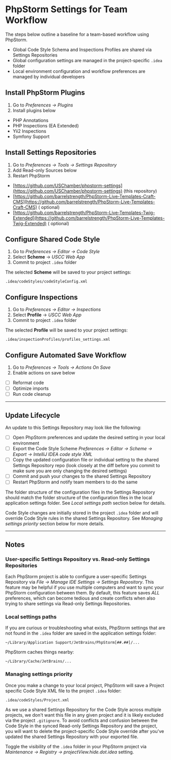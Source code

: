 PhpStorm Settings for Team Workflow
==================================

The steps below outline a baseline for a team-based workflow using PhpStorm.

- Global Code Style Schema and Inspections Profiles are shared via Settings Repositories
- Global configuration settings are managed in the project-specific `.idea` folder
- Local environment configuration and workflow preferences are managed by individual developers

## Install PhpStorm Plugins

1. Go to _Preferences → Plugins_
2. Install plugins below

- PHP Annotations
- PHP Inspections (EA Extended)
- Yii2 Inspections
- Symfony Support

## Install Settings Repositories

1. Go to _Preferences → Tools → Settings Repository_
2. Add Read-only Sources below
3. Restart PhpStorm

- [https://github.com/USChamber/phpstorm-settings](https://github.com/USChamber/phpstorm-settings) (this repository)
- [https://github.com/barrelstrength/PhpStorm-Live-Templates-Craft-CMS](https://github.com/barrelstrength/PhpStorm-Live-Templates-Craft-CMS) (
  optional)
- [https://github.com/barrelstrength/PhpStorm-Live-Templates-Twig-Extended](https://github.com/barrelstrength/PhpStorm-Live-Templates-Twig-Extended) (
  optional)

## Configure Shared Code Style

1. Go to _Preferences → Editor → Code Style_
2. Select **Scheme** → _USCC Web App_
3. Commit to project `.idea` folder

The selected **Scheme** will be saved to your project settings:

```
.idea/codeStyles/codeStyleConfig.xml
```

## Configure Inspections

1. Go to _Preferences → Editor → Inspections_
2. Select **Profile** → _USCC Web App_
3. Commit to project `.idea` folder

The selected **Profile** will be saved to your project settings:

```
.idea/inspectionProfiles/profiles_settings.xml
```

## Configure Automated Save Workflow

1. Go to _Preferences → Tools → Actions On Save_
2. Enable actions on save below

- [ ] Reformat code
- [ ] Optimize imports
- [ ] Run code cleanup

----

## Update Lifecycle

An update to this Settings Repository may look like the following:

- [ ] Open PhpStorm preferences and update the desired setting in your local environment
- [ ] Export the Code Style Scheme _Preferences → Editor → Scheme → Export → IntelliJ IDEA code style XML_
- [ ] Copy the updated configuration file or individual setting to the shared Settings Repository repo (look closely
  at the diff before you commit to make sure you are only changing the desired settings)
- [ ] Commit and push your changes to the shared Settings Repository
- [ ] Restart PhpStorm and notify team members to do the same

The folder structure of the configuration files in the Settings Repository should match the folder structure of the
configuration files in the local application settings folder. See _Local settings path_ section below for details.

Code Style changes are initially stored in the project `.idea` folder and will override Code Style rules in the shared
Settings Repository. See _Managing settings priority_ section below for more details.

----

## Notes

### User-specific Settings Repository vs. Read-only Settings Repositories

Each PhpStorm project is able to configure a user-specific Settings Repository via _File → Manage IDE Settings →
Settings Repository_. This feature may be helpful if you use multiple computers and want to sync your PhpStorm
configuration between them. By default, this feature saves _ALL_ preferences, which can become tedious and create
conflicts when also trying to share settings via Read-only Settings Repositories.

### Local settings paths

If you are curious or troubleshooting what exists, PhpStorm settings that are not found in the `.idea` folder are saved
in the application settings folder:

```
~/Library/Application Support/JetBrains/PhpStorm[##.##]/...
```

PhpStorm caches things nearby:

```
~/Library/Cache/JetBrains/...
```

### Managing settings priority

Once you make a change to your local project, PhpStorm will save a Project specific Code Style XML file to the
project `.idea` folder:

```
.idea/codeStyles/Project.xml
```

As we use a shared Settings Repository for the Code Style across multiple projects, we don't want this file in any given
project and it is likely excluded via the project `.gitignore`. To avoid conflicts and confusion between the Code
Style in the synced Read-only Settings Repository and the project, you will want to delete the project-specific Code
Style override after you've updated the shared Settings Repository with your exported file.

Toggle the visibility of the `.idea` folder in your PhpStorm project via _Maintenance -> Registry ->
projectView.hide.dot.idea_ setting.